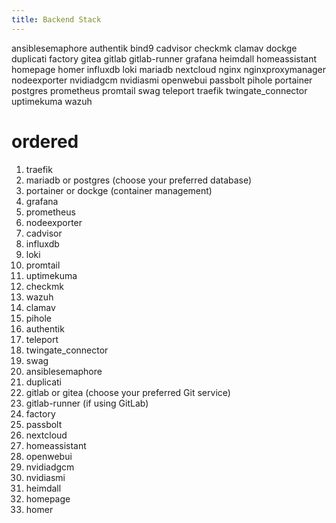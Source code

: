 ```yaml
---
title: Backend Stack
---
```


ansiblesemaphore
authentik
bind9
cadvisor
checkmk
clamav
dockge
duplicati
factory
gitea
gitlab
gitlab-runner
grafana
heimdall
homeassistant
homepage
homer
influxdb
loki
mariadb
nextcloud
nginx
nginxproxymanager
nodeexporter
nvidiadgcm
nvidiasmi
openwebui
passbolt
pihole
portainer
postgres
prometheus
promtail
swag
teleport
traefik
twingate_connector
uptimekuma
wazuh

# ordered
1. traefik
2. mariadb or postgres (choose your preferred database)
3. portainer or dockge (container management)
4. grafana
5. prometheus
6. nodeexporter
7. cadvisor
8. influxdb
9. loki
10. promtail
11. uptimekuma
12. checkmk
13. wazuh
13. clamav
14. pihole
15. authentik
16. teleport
17. twingate_connector
18. swag
19. ansiblesemaphore
20. duplicati
21. gitlab or gitea (choose your preferred Git service)
22. gitlab-runner (if using GitLab)
23. factory
24. passbolt
25. nextcloud
26. homeassistant
27. openwebui
28. nvidiadgcm
29. nvidiasmi
30. heimdall
31. homepage
32. homer